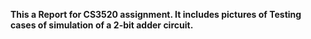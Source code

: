 **This a Report for CS3520 assignment. It includes pictures of Testing cases of simulation of a 2-bit adder circuit.**
